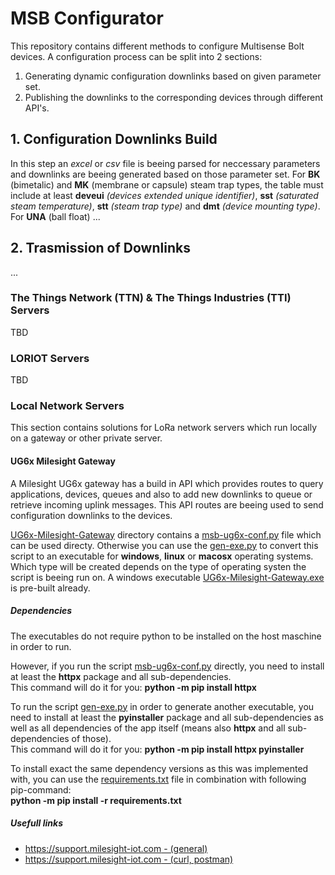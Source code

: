 # MSB Configurator

This repository contains different methods to configure Multisense Bolt devices. A configuration process can be split into 2 sections:

1. Generating dynamic configuration downlinks based on given parameter set.
2. Publishing the downlinks to the corresponding devices through different API's.

## 1. Configuration Downlinks Build

In this step an _excel_ or _csv_ file is beeing parsed for neccessary parameters and downlinks are beeing generated based on those parameter set. For **BK** (bimetalic) and **MK** (membrane or capsule) steam trap types, the table must include at least **deveui** _(devices extended unique identifier)_, **sst** _(saturated steam temperature)_, **stt** _(steam trap type)_ and **dmt** _(device mounting type)_. For **UNA** (ball float) ...

## 2. Trasmission of Downlinks

...

### The Things Network (TTN) & The Things Industries (TTI) Servers

TBD

### LORIOT Servers

TBD

### Local Network Servers

This section contains solutions for LoRa network servers which run locally on a gateway or other private server.

#### UG6x Milesight Gateway

A Milesight UG6x gateway has a build in API which provides routes to query applications, devices, queues and also to add new downlinks to queue or retrieve incoming uplink messages. This API routes are beeing used to send configuration downlinks to the devices.

[UG6x-Milesight-Gateway](_) directory contains a [msb-ug6x-conf.py](_) file which can be used directy. Otherwise you can use the [gen-exe.py](_) to convert this script to an executable for **windows**, **linux** or **macosx** operating systems. Which type will be created depends on the type of operating systen the script is beeing run on. A windows executable [UG6x-Milesight-Gateway.exe](_) is pre-built already.

##### Dependencies

The executables do not require python to be installed on the host maschine in order to run.

However, if you run the script [msb-ug6x-conf.py](_) directly, you need to install at least the **httpx** package and all sub-dependencies.  
This command will do it for you: **python -m pip install httpx**

To run the script [gen-exe.py](_) in order to generate another executable, you need to install at least the **pyinstaller** package and all sub-dependencies as well as all dependencies of the app itself (means also **httpx** and all sub-dependencies of those).  
This command will do it for you: **python -m pip install httpx pyinstaller**

To install exact the same dependency versions as this was implemented with, you can use the [requirements.txt](_) file in combination with following pip-command:  
**python -m pip install -r requirements.txt**

##### Usefull links

- [https://support.milesight-iot.com - (general)](https://support.milesight-iot.com/support/solutions/articles/73000514140-how-to-use-milesight-router-http-api-)
- [https://support.milesight-iot.com - (curl, postman)](https://support.milesight-iot.com/support/solutions/articles/73000514150-how-to-test-milesight-gateway-api-by-postman-)
